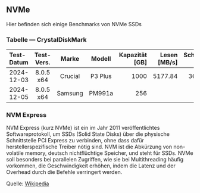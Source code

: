 ## NVMe

Hier befinden sich einige Benchmarks von NVMe SSDs

### Tabelle ― CrystalDiskMark

Test-Datum | Test-Vers. | Marke   | Modell  | Kapazität [GB] | Lesen [MB/s] | Schreiben [MB/s]
:----------|:----------:|:-------:|:-------:|---------------:|-------------:|------------------:
2024-12-03 | 8.0.5 x64  | Crucial | P3 Plus | 1000           | 5177.84      | 3603.04
2024-12-05 | 8.0.5 x64  | Samsung | PM991a  | 256            |              |

### NVM Express
NVM Express (kurz NVMe) ist ein im Jahr 2011 veröffentlichtes Softwareprotokoll, um SSDs (Solid State Disks) über die physische Schnittstelle PCI Express zu verbinden, ohne dass dafür herstellerspezifische Treiber nötig sind. NVM ist die Abkürzung von non-volatile memory, deutsch nichtflüchtige Speicher, und steht für SSDs. NVMe soll besonders bei parallelen Zugriffen, wie sie bei Multithreading häufig vorkommen, die Geschwindigkeit erhöhen, indem die Latenz und der Overhead durch die Befehle verringert werden.

Quelle: [Wikipedia](https://de.wikipedia.org/wiki/NVM_Express)
